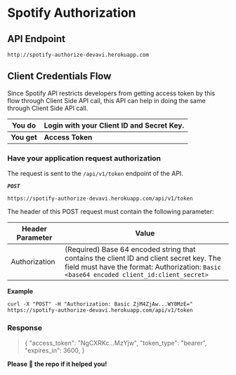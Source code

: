 # Spotify Authorization

## API Endpoint

`http://spotify-authorize-devavi.herokuapp.com`

## Client Credentials Flow

Since Spotify API restricts developers from getting access token by this flow through Client Side API call, this API can help in doing the same through Client Side API call.


**You do**  | Login with your **Client ID** and **Secret Key**.
---|---
**You get** | **Access Token**

### Have your application request authorization

The request is sent to the `/api/v1/token` endpoint of the API.

***`POST`***

`https://spotify-authorize-devavi.herokuapp.com/api/v1/token`


The header of this POST request must contain the following parameter:

Header Parameter  | Value
---|---
Authorization | (Required) Base 64 encoded string that contains the client ID and client secret key. The field must have the format: Authorization: `Basic <base64 encoded client_id:client_secret>`

**Example**

`curl -X "POST" -H "Authorization: Basic ZjM4ZjAw...WY0MzE=" https://spotify-authorize-devavi.herokuapp.com/api/v1/token`

### Response
> { "access_token": "NgCXRKc...MzYjw", "token_type": "bearer", "expires_in": 3600, }

**Please 🌟 the repo if it helped you!**
